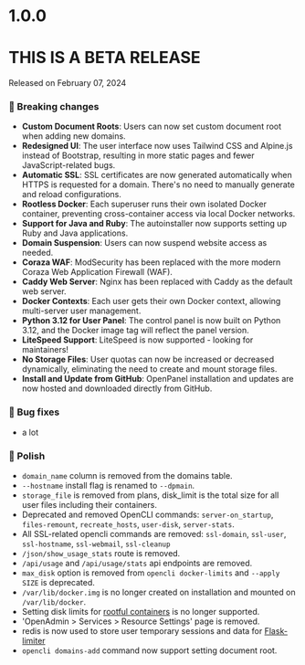 # 1.0.0

# THIS IS A BETA RELEASE #

Released on February 07, 2024

### 🚀 Breaking changes
- **Custom Document Roots**: Users can now set custom document root when adding new domains.
- **Redesigned UI**: The user interface now uses Tailwind CSS and Alpine.js instead of Bootstrap, resulting in more static pages and fewer JavaScript-related bugs.  
- **Automatic SSL**: SSL certificates are now generated automatically when HTTPS is requested for a domain. There's no need to manually generate and reload configurations.  
- **Rootless Docker**: Each superuser runs their own isolated Docker container, preventing cross-container access via local Docker networks.  
- **Support for Java and Ruby**: The autoinstaller now supports setting up Ruby and Java applications.  
- **Domain Suspension**: Users can now suspend website access as needed.  
- **Coraza WAF**: ModSecurity has been replaced with the more modern Coraza Web Application Firewall (WAF).  
- **Caddy Web Server**: Nginx has been replaced with Caddy as the default web server.  
- **Docker Contexts**: Each user gets their own Docker context, allowing multi-server user management.  
- **Python 3.12 for User Panel**: The control panel is now built on Python 3.12, and the Docker image tag will reflect the panel version.  
- **LiteSpeed Support**: LiteSpeed is now supported - looking for maintainers!
- **No Storage Files**: User quotas can now be increased or decreased dynamically, eliminating the need to create and mount storage files.  
- **Install and Update from GitHub**: OpenPanel installation and updates are now hosted and downloaded directly from GitHub.

### 🐛 Bug fixes
- a lot

### 💅 Polish
- `domain_name` column is removed from the domains table.
- `--hostname` install flag is renamed to `--dpmain`.
- `storage_file` is removed from plans, disk_limit is the total size for all user files including their containers.
- Deprecated and removed OpenCLI commands: `server-on_startup`, `files-remount`, `recreate_hosts`, `user-disk`, `server-stats`.
- All SSL-related opencli commands are removed: `ssl-domain`, `ssl-user`, `ssl-hostname`, `ssl-webmail`, `ssl-cleanup` 
- `/json/show_usage_stats` route is removed.
- `/api/usage` and `/api/usage/stats` api endpoints are removed.
- `max_disk` option is removed from `opencli docker-limits` and  `--apply SIZE` is deprecated.
- `/var/lib/docker.img` is no longer created on installation and mounted on `/var/lib/docker`.
- Setting disk limits for [rootful containers](https://github.com/stefanpejcic/openpanel-configuration/blob/main/docker/compose/newer-docker-compose.yml) is no longer supported.
- 'OpenAdmin > Services > Resource Settings' page is removed.
- redis is now used to store user temporary sessions and data for [Flask-limiter](https://flask-limiter.readthedocs.io/en/stable/)
- `opencli domains-add` command now support setting document root.
